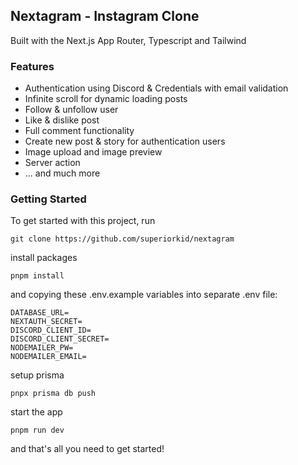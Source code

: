 ## Nextagram - Instagram Clone

Built with the Next.js App Router, Typescript and Tailwind


### Features

- Authentication using Discord & Credentials with email validation
- Infinite scroll for dynamic loading posts
- Follow & unfollow user
- Like & dislike post
- Full comment functionality
- Create new post & story for authentication users
- Image upload and image preview
- Server action
- ... and much more

### Getting Started

To get started with this project, run

```shell
git clone https://github.com/superiorkid/nextagram
```

install packages

```shell
pnpm install
```

and copying these .env.example variables into separate .env file:

```dotenv
DATABASE_URL=
NEXTAUTH_SECRET=
DISCORD_CLIENT_ID=
DISCORD_CLIENT_SECRET=
NODEMAILER_PW=
NODEMAILER_EMAIL=
```

setup prisma

```shell
pnpx prisma db push
```

start the app

```shell
pnpm run dev
```

and that's all you need to get started!
